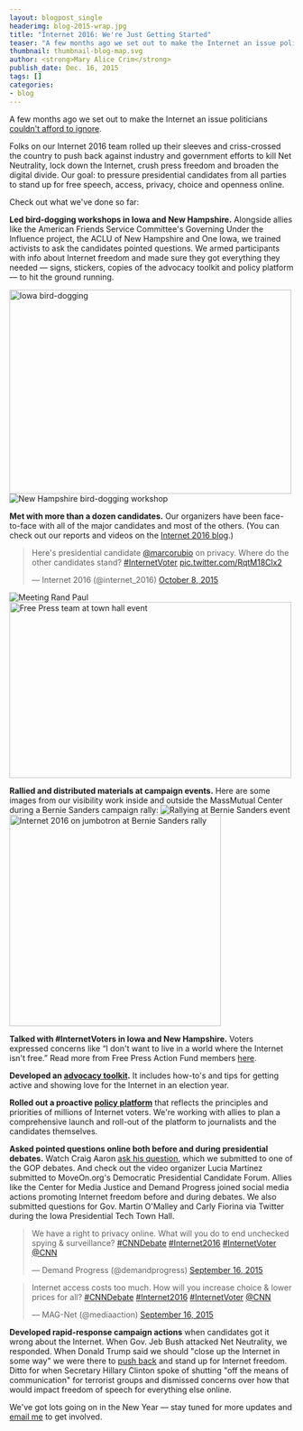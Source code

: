 ```yaml
---
layout: blogpost_single
headerimg: blog-2015-wrap.jpg
title: "Internet 2016: We're Just Getting Started"
teaser: "A few months ago we set out to make the Internet an issue politicians couldn't afford to ignore"
thumbnail: thumbnail-blog-map.svg
author: <strong>Mary Alice Crim</strong>
publish_date: Dec. 16, 2015
tags: []
categories:
- blog
---
```

A few months ago we set out to make the Internet an issue politicians [couldn't afford to ignore](https://personaldemocracy.com/media/time-internet-party).  

Folks on our Internet 2016 team rolled up their sleeves and criss-crossed the country to push back against industry and government efforts to kill Net Neutrality, lock down the Internet, crush press freedom and broaden the digital divide. Our goal: to pressure presidential candidates from all parties to stand up for free speech, access, privacy, choice and openness online.

Check out what we've done so far:

**Led bird-dogging workshops in Iowa and New Hampshire.** Alongside allies like the American Friends Service Committee's Governing Under the Influence project, the ACLU of New Hampshire and One Iowa, we trained activists to ask the candidates pointed questions. We armed participants with info about Internet freedom and made sure they got everything they needed — signs, stickers, copies of the advocacy toolkit and policy platform — to hit the ground running.

<img src="https://internet2016.net/assets/img/blog-body-ia-workshop.jpg" alt="Iowa bird-dogging" width="500" height="362" />  ![New Hampshire bird-dogging workshop](https://internet2016.net/assets/img/blog-body-nh-workshop.jpg)

**Met with more than a dozen candidates.** Our organizers have been face-to-face with all of the major candidates and most of the others. (You can check out our reports and videos on the [Internet 2016 blog](https://internet2016.net/blog/).)

<blockquote class="twitter-tweet" lang="en"><p lang="en" dir="ltr">Here&#39;s presidential candidate <a href="https://twitter.com/marcorubio">@marcorubio</a> on privacy. Where do the other candidates stand? <a href="https://twitter.com/hashtag/InternetVoter?src=hash">#InternetVoter</a> <a href="http://t.co/RqtM18Clx2">pic.twitter.com/RqtM18Clx2</a></p>&mdash; Internet 2016 (@internet_2016) <a href="https://twitter.com/internet_2016/status/652218582915510272">October 8, 2015</a></blockquote>
<script async src="//platform.twitter.com/widgets.js" charset="utf-8"></script>

![Meeting Rand Paul](https://internet2016.net/assets/img/blog-body-rand.jpg)  <img src="https://internet2016.net/assets/img/blog-body-purple-team2.jpg" alt="Free Press team at town hall event" width="500" height="312" />

**Rallied and distributed materials at campaign events.** Here are some images from our visibility work inside and outside the MassMutual Center during a Bernie Sanders campaign rally: 
![Rallying at Bernie Sanders event](https://internet2016.net/assets/img/blog-body-springfield-rally.jpg) <img src="https://internet2016.net/assets/img/blog-body-springfield-rally3.jpg" alt="Internet 2016 on jumbotron at Bernie Sanders rally" width="" height="375" />

**Talked with #InternetVoters in Iowa and New Hampshire.** Voters expressed concerns like “I don't want to live in a world where the Internet isn't free.” Read more from Free Press Action Fund members [here](https://internet2016.net/blog/don't-want-to-live-in-world-internet-free.html). 

**Developed an [advocacy toolkit](https://internet2016.net/toolkits/).** It includes how-to's and tips for getting active and showing love for the Internet in an election year.

**Rolled out a proactive [policy platform](https://internet2016.net/policyplatform/)** that reflects the principles and priorities of millions of Internet voters. We're working with allies to plan a comprehensive launch and roll-out of the platform to journalists and the candidates themselves. 

**Asked pointed questions online both before and during presidential debates.** Watch Craig Aaron [ask his question](https://www.youtube.com/watch?v=lsgBv57cKew), which we submitted to one of the GOP debates. And check out the video organizer Lucia Martínez submitted to MoveOn.org's Democratic Presidential Candidate Forum. Allies like the Center for Media Justice and Demand Progress joined social media actions promoting Internet freedom before and during debates. We also submitted questions for Gov. Martin O'Malley and Carly Fiorina via Twitter during the Iowa Presidential Tech Town Hall. 

<blockquote class="twitter-tweet" lang="en"><p lang="en" dir="ltr">We have a right to privacy online. What will you do to end unchecked spying &amp; surveillance? <a href="https://twitter.com/hashtag/CNNDebate?src=hash">#CNNDebate</a> <a href="https://twitter.com/hashtag/Internet2016?src=hash">#Internet2016</a> <a href="https://twitter.com/hashtag/InternetVoter?src=hash">#InternetVoter</a> <a href="https://twitter.com/CNN">@CNN</a></p>&mdash; Demand Progress (@demandprogress) <a href="https://twitter.com/demandprogress/status/644128316077834240">September 16, 2015</a></blockquote>
<script async src="//platform.twitter.com/widgets.js" charset="utf-8"></script><blockquote class="twitter-tweet" lang="en"><p lang="en" dir="ltr">Internet access costs too much. How will you increase choice &amp; lower prices for all? <a href="https://twitter.com/hashtag/CNNDebate?src=hash">#CNNDebate</a> <a href="https://twitter.com/hashtag/Internet2016?src=hash">#Internet2016</a> <a href="https://twitter.com/hashtag/InternetVoter?src=hash">#InternetVoter</a> <a href="https://twitter.com/CNN">@CNN</a></p>&mdash; MAG-Net (@mediaaction) <a href="https://twitter.com/mediaaction/status/644197823571881984">September 16, 2015</a></blockquote>
<script async src="//platform.twitter.com/widgets.js" charset="utf-8"></script>

**Developed rapid-response campaign actions** when candidates got it wrong about the Internet. When Gov. Jeb Bush attacked Net Neutrality, we responded. When Donald Trump said we should "close up the Internet in some way" we were there to [push back](https://internet2016.net/blog/trump-shutting-down-internet.html) and stand up for Internet freedom. Ditto for when Secretary Hillary Clinton spoke of shutting "off the means of communication" for terrorist groups and dismissed concerns over how that would impact freedom of speech for everything else online.

We've got lots going on in the New Year — stay tuned for more updates and [email me](mailto:mcrim@freepress.net) to get involved. 
